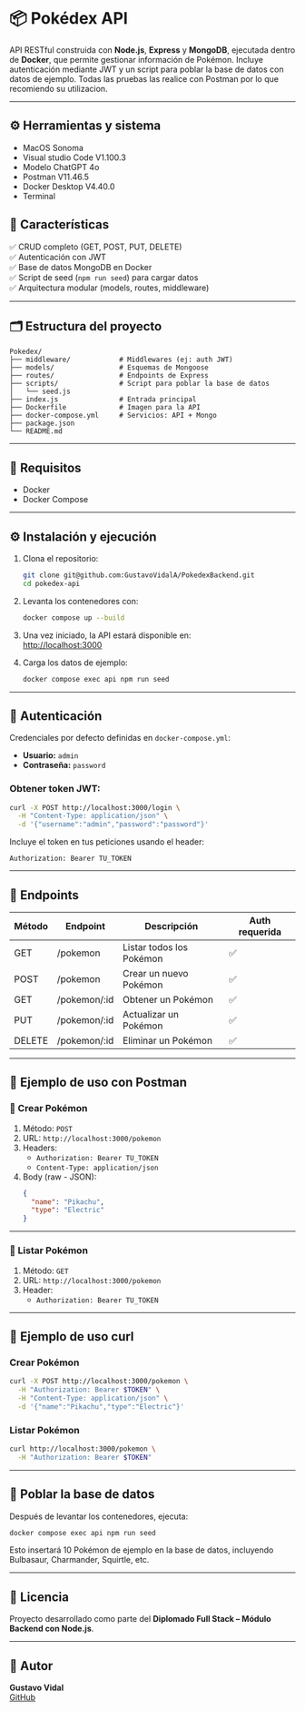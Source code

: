 # 📦 Pokédex API

API RESTful construida con **Node.js**, **Express** y **MongoDB**, ejecutada dentro de **Docker**, que permite gestionar información de Pokémon. Incluye autenticación mediante JWT y un script para poblar la base de datos con datos de ejemplo. Todas las pruebas las realice con Postman por lo que recomiendo su utilizacion.


---
## ⚙️ Herramientas y sistema
- MacOS Sonoma
- Visual studio Code V1.100.3
- Modelo ChatGPT 4o 
- Postman V11.46.5
- Docker Desktop V4.40.0
- Terminal 

## 🚀 Características

✅ CRUD completo (GET, POST, PUT, DELETE)  
✅ Autenticación con JWT  
✅ Base de datos MongoDB en Docker  
✅ Script de seed (`npm run seed`) para cargar datos  
✅ Arquitectura modular (models, routes, middleware)

---

## 🗂 Estructura del proyecto

```
Pokedex/
├── middleware/            # Middlewares (ej: auth JWT)
├── models/                # Esquemas de Mongoose
├── routes/                # Endpoints de Express
├── scripts/               # Script para poblar la base de datos
│   └── seed.js
├── index.js               # Entrada principal
├── Dockerfile             # Imagen para la API
├── docker-compose.yml     # Servicios: API + Mongo
├── package.json
└── README.md
```

---

## 🧰 Requisitos

- Docker
- Docker Compose

---

## ⚙️ Instalación y ejecución

1. Clona el repositorio:
   ```bash
   git clone git@github.com:GustavoVidalA/PokedexBackend.git
   cd pokedex-api
   ```

2. Levanta los contenedores con:
   ```bash
   docker compose up --build
   ```

3. Una vez iniciado, la API estará disponible en:  
   [http://localhost:3000](http://localhost:3000)

4. Carga los datos de ejemplo:
   ```bash
   docker compose exec api npm run seed
   ```

---

## 🔐 Autenticación

Credenciales por defecto definidas en `docker-compose.yml`:

- **Usuario:** `admin`
- **Contraseña:** `password`


### Obtener token JWT:

```bash
curl -X POST http://localhost:3000/login \
  -H "Content-Type: application/json" \
  -d '{"username":"admin","password":"password"}'
```

Incluye el token en tus peticiones usando el header:

```
Authorization: Bearer TU_TOKEN
```

---

## 📘 Endpoints

| Método | Endpoint       | Descripción             | Auth requerida |
|--------|----------------|-------------------------|----------------|
| GET    | /pokemon       | Listar todos los Pokémon | ✅             |
| POST   | /pokemon       | Crear un nuevo Pokémon   | ✅             |
| GET    | /pokemon/:id   | Obtener un Pokémon       | ✅             |
| PUT    | /pokemon/:id   | Actualizar un Pokémon    | ✅             |
| DELETE | /pokemon/:id   | Eliminar un Pokémon      | ✅             |

---
## 🧪 Ejemplo de uso con Postman

### 🔹 Crear Pokémon

1. Método: `POST`  
2. URL: `http://localhost:3000/pokemon`  
3. Headers:  
   - `Authorization: Bearer TU_TOKEN`  
   - `Content-Type: application/json`
4. Body (raw - JSON):
   ```json
   {
     "name": "Pikachu",
     "type": "Electric"
   }
   ```
---

### 🔹 Listar Pokémon

1. Método: `GET`  
2. URL: `http://localhost:3000/pokemon`  
3. Header:  
   - `Authorization: Bearer TU_TOKEN`

---


## 🧪 Ejemplo de uso curl

### Crear Pokémon

```bash
curl -X POST http://localhost:3000/pokemon \
  -H "Authorization: Bearer $TOKEN" \
  -H "Content-Type: application/json" \
  -d '{"name":"Pikachu","type":"Electric"}'
```

### Listar Pokémon

```bash
curl http://localhost:3000/pokemon \
  -H "Authorization: Bearer $TOKEN"
```

---

## 🌱 Poblar la base de datos

Después de levantar los contenedores, ejecuta:

```bash
docker compose exec api npm run seed
```

Esto insertará 10 Pokémon de ejemplo en la base de datos, incluyendo Bulbasaur, Charmander, Squirtle, etc.

---

## 🧾 Licencia

Proyecto desarrollado como parte del **Diplomado Full Stack – Módulo Backend con Node.js**.

---

## 🙌 Autor

**Gustavo Vidal**  
[GitHub](https://github.com/tuusuario)

